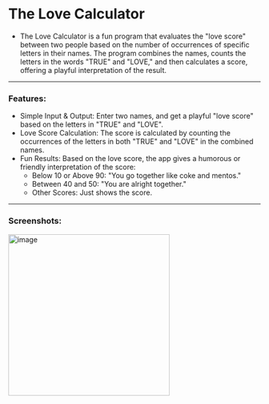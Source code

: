 # The Love Calculator

- The Love Calculator is a fun program that evaluates the "love score" between two people based on the number of occurrences of specific letters in their names. The program combines the names, counts the letters in the words "TRUE" and "LOVE," and then calculates a score, offering a playful interpretation of the result.

---

### Features:

- Simple Input & Output: Enter two names, and get a playful "love score" based on the letters in "TRUE" and "LOVE".
- Love Score Calculation: The score is calculated by counting the occurrences of the letters in both "TRUE" and "LOVE" in the combined names.
- Fun Results: Based on the love score, the app gives a humorous or friendly interpretation of the score:
  - Below 10 or Above 90: "You go together like coke and mentos."
  - Between 40 and 50: "You are alright together."
  - Other Scores: Just shows the score.

---

### Screenshots:

<img width="322" alt="image" src="https://github.com/user-attachments/assets/9ebd265e-2364-4311-a750-ccf818b8b2d7">
